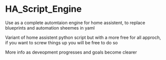 # HA_Script_Engine

Use as a complete automtaion engine for home assistent, to replace blueprints and automation sheemes in yaml

Variant of home assistent python script but with a more free for all approch, if you want to screw things up you will be free to do so

More info as deveopment progresses and goals become clearer



